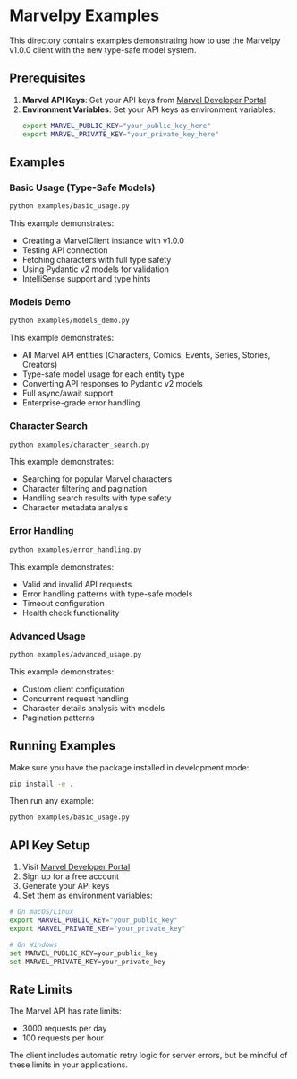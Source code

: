 # Marvelpy Examples

This directory contains examples demonstrating how to use the Marvelpy v1.0.0 client with the new type-safe model system.

## Prerequisites

1. **Marvel API Keys**: Get your API keys from [Marvel Developer Portal](https://developer.marvel.com/)
2. **Environment Variables**: Set your API keys as environment variables:
   ```bash
   export MARVEL_PUBLIC_KEY="your_public_key_here"
   export MARVEL_PRIVATE_KEY="your_private_key_here"
   ```

## Examples

### Basic Usage (Type-Safe Models)

```bash
python examples/basic_usage.py
```

This example demonstrates:
- Creating a MarvelClient instance with v1.0.0
- Testing API connection
- Fetching characters with full type safety
- Using Pydantic v2 models for validation
- IntelliSense support and type hints

### Models Demo

```bash
python examples/models_demo.py
```

This example demonstrates:
- All Marvel API entities (Characters, Comics, Events, Series, Stories, Creators)
- Type-safe model usage for each entity type
- Converting API responses to Pydantic v2 models
- Full async/await support
- Enterprise-grade error handling

### Character Search

```bash
python examples/character_search.py
```

This example demonstrates:
- Searching for popular Marvel characters
- Character filtering and pagination
- Handling search results with type safety
- Character metadata analysis

### Error Handling

```bash
python examples/error_handling.py
```

This example demonstrates:
- Valid and invalid API requests
- Error handling patterns with type-safe models
- Timeout configuration
- Health check functionality

### Advanced Usage

```bash
python examples/advanced_usage.py
```

This example demonstrates:
- Custom client configuration
- Concurrent request handling
- Character details analysis with models
- Pagination patterns

## Running Examples

Make sure you have the package installed in development mode:

```bash
pip install -e .
```

Then run any example:

```bash
python examples/basic_usage.py
```

## API Key Setup

1. Visit [Marvel Developer Portal](https://developer.marvel.com/)
2. Sign up for a free account
3. Generate your API keys
4. Set them as environment variables:

```bash
# On macOS/Linux
export MARVEL_PUBLIC_KEY="your_public_key"
export MARVEL_PRIVATE_KEY="your_private_key"

# On Windows
set MARVEL_PUBLIC_KEY=your_public_key
set MARVEL_PRIVATE_KEY=your_private_key
```

## Rate Limits

The Marvel API has rate limits:
- 3000 requests per day
- 100 requests per hour

The client includes automatic retry logic for server errors, but be mindful of these limits in your applications.
